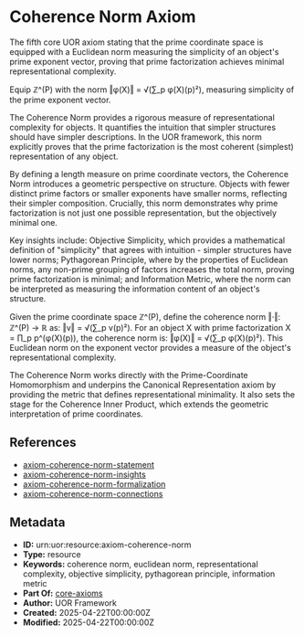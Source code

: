 # Coherence Norm Axiom

The fifth core UOR axiom stating that the prime coordinate space is equipped with a Euclidean norm measuring the simplicity of an object's prime exponent vector, proving that prime factorization achieves minimal representational complexity.

Equip ℤ^(P) with the norm ‖φ(X)‖ = √(∑_p φ(X)(p)²), measuring simplicity of the prime exponent vector.

The Coherence Norm provides a rigorous measure of representational complexity for objects. It quantifies the intuition that simpler structures should have simpler descriptions. In the UOR framework, this norm explicitly proves that the prime factorization is the most coherent (simplest) representation of any object.

By defining a length measure on prime coordinate vectors, the Coherence Norm introduces a geometric perspective on structure. Objects with fewer distinct prime factors or smaller exponents have smaller norms, reflecting their simpler composition. Crucially, this norm demonstrates why prime factorization is not just one possible representation, but the objectively minimal one.

Key insights include: Objective Simplicity, which provides a mathematical definition of "simplicity" that agrees with intuition - simpler structures have lower norms; Pythagorean Principle, where by the properties of Euclidean norms, any non-prime grouping of factors increases the total norm, proving prime factorization is minimal; and Information Metric, where the norm can be interpreted as measuring the information content of an object's structure.

Given the prime coordinate space ℤ^(P), define the coherence norm ‖·‖: ℤ^(P) → ℝ as: ‖v‖ = √(∑_p v(p)²). For an object X with prime factorization X = ∏_p p^(φ(X)(p)), the coherence norm is: ‖φ(X)‖ = √(∑_p φ(X)(p)²). This Euclidean norm on the exponent vector provides a measure of the object's representational complexity.

The Coherence Norm works directly with the Prime-Coordinate Homomorphism and underpins the Canonical Representation axiom by providing the metric that defines representational minimality. It also sets the stage for the Coherence Inner Product, which extends the geometric interpretation of prime coordinates.

## References

- [axiom-coherence-norm-statement](./axiom-coherence-norm-statement.md)
- [axiom-coherence-norm-insights](./axiom-coherence-norm-insights.md)
- [axiom-coherence-norm-formalization](./axiom-coherence-norm-formalization.md)
- [axiom-coherence-norm-connections](./axiom-coherence-norm-connections.md)

## Metadata

- **ID:** urn:uor:resource:axiom-coherence-norm
- **Type:** resource
- **Keywords:** coherence norm, euclidean norm, representational complexity, objective simplicity, pythagorean principle, information metric
- **Part Of:** [core-axioms](../Topics/core-axioms.md)
- **Author:** UOR Framework
- **Created:** 2025-04-22T00:00:00Z
- **Modified:** 2025-04-22T00:00:00Z

